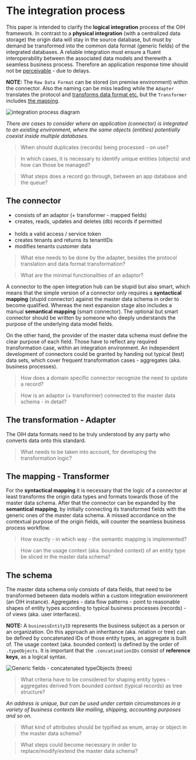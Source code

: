 # The integration process
This paper is intended to clarify the **logical integration** process of the OIH framework. In contrast to a **physical integration** (with a centralized data storage) the origin data will stay in the source database, but must by demand be transformed into the common data format (generic fields) of the integrated databases. A reliable integration must ensure a fluent interoperability between the associated data models and therewith a seamless business process. Therefore an application response time should not be [perceivable](https://stackoverflow.com/questions/536300/what-is-the-shortest-perceivable-application-response-delay) - due to delays.

**NOTE:** The ```Raw Data Format``` can be stored (on premise environment) within the connector. Also the naming can be miss leading while the ```Adapter``` translates the protocol and [transforms data format etc.](https://github.com/openintegrationhub/OIH-Board/blob/master/protocols/2017-11-13BoardWorkshop.md#adapter) but the ```Transformer``` includes [the mapping](https://github.com/openintegrationhub/OIH-Board/blob/master/protocols/2017-11-13BoardWorkshop.md#transformator).

![integration process diagram](https://github.com/openintegrationhub/Architecture/blob/master/Assets/IntegrationProcess.svg)

_There are cases to consider where an application (connector) is integrated to an existing environment, where the same objects (entities) potentially coexist inside multiple databases._

> When should duplicates (records) being processed - on use?

> In which cases, it is necessary to identify unique entities (objects) and how can those be managed?

> What steps does a record go through, between an app database and the queue?

## The connector

* consists of an adaptor (+ transformer - mapped fields)
* creates, reads, updates and deletes (db) records if permitted
<br><br>
* holds a valid access / service token
* creates tenants and returns its tenantIDs
* modifies tenants customer data

> What else needs to be done by the adapter, besides the protocol translation and data format transformation?

> What are the minimal functionalities of an adaptor?

A connector to the open integration hub can be stupid but also smart, which means that the simple version of a connector only requires a **syntactical mapping** (stupid connector) against the master data schema in order to become qualified. Whereas the next expansion stage also includes a manual **semantical mapping** (smart connector). The optional but smart connector should be written by someone who deeply understands the purpose of the underlying data model fields.

On the other hand, the provider of the master data schema must define the clear purpose of each field. Those have to reflect any required transformation case, within an integration environment. An independent development of connectors could be granted by handing out typical (test) data sets, which cover frequent transformation cases - aggregates (aka. business processes).

> How does a domain specific connector recognize the need to update a record?

> How is an adaptor (+ transformer) connected to the master data schema - in detail?

## The transformation - Adapter
The OIH data formats need to be truly understood by any party who converts data onto this standard.

> What needs to be taken into account, for developing the transformation logic?

## The mapping - Transformer
For the **syntactical mapping** it is necessary that the logic of a connector at least transforms the origin data types and formats towards those of the master data schema. After that the connector can be expanded by the **semantical mapping**, by initially connecting its transformed fields with the generic ones of the master data schema. A missed accordance on the contextual purpose of the origin fields, will counter the seamless business process workflow.

> How exactly - in which way - the semantic mapping is implemented?

> How can the usage context (aka. bounded context) of an entity type be sliced in the master data schema?

## The schema
The master data schema only consists of data fields, that need to be transformed between data models within a custom integration environment (an OIH instance). Aggregates - data flow patterns - point to reasonable shapes of entity types according to typical business processes (records) - of views (aka. user interfaces).

**NOTE:** A ```businessEntityID``` represents the business subject as a person or an organization. On this approach an inheritance (aka. relation or tree) can be defined by concatenated IDs of those entity types, an aggregate is built of. The usage context (aka. bounded context) is defined by the order of ```.typeObjects```. It is important that the ```.concatinationIDs``` consist of **reference keys**, as a logical syntax.

![Generic fields - concatenated typeObjects (trees)](https://github.com/openintegrationhub/Data-and-Domain-Models/blob/master/MasterDataModels/Assets/GenericFields.svg)

> What criteria have to be considered for shaping entity types - aggregates derived from bounded context (typical records) as tree structure?

_An address is unique, but can be used under certain circumstances in a variety of business contexts like mailing, shipping, accounting purposes and so on._

> What kind of attributes should be typified as enum, array or object in the master data schema?

> What steps could become necessary in order to replace/modify/extend the master data schema?
